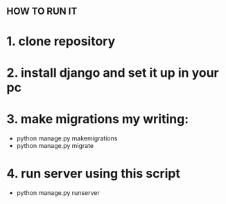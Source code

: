 ## HOW TO RUN IT
# 1. clone repository
# 2. install django and set it up in your pc
# 3. make migrations my writing:
 * python manage.py makemigrations
 * python manage.py migrate
# 4. run server using this script
 * python manage.py runserver
